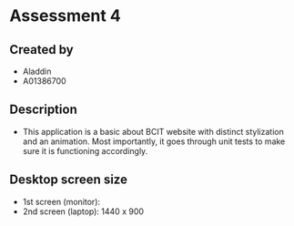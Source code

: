 # Assessment 4

## Created by
- Aladdin
- A01386700

## Description
- This application is a basic about BCIT website with distinct stylization and an animation. Most importantly, it goes through unit tests to make sure it is functioning accordingly.

## Desktop screen size
- 1st screen (monitor): 
- 2nd screen (laptop): 1440 x 900